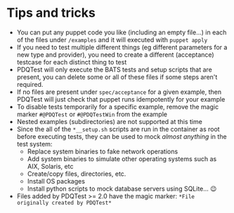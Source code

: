 # Tips and tricks
* You can put any puppet code you like (including an empty file...) in each of 
  the files under `/examples` and it will executed with `puppet apply`
* If you need to test multiple different things (eg different parameters for a 
  new type and provider), you need to create a different (acceptance) testcase
  for each distinct thing to test
* PDQTest will only execute the BATS tests and setup scripts that are present,
  you can delete some or all of these files if some steps aren't required.
* If no files are present under `spec/acceptance` for a given example, then 
  PDQTest will just check that puppet runs idempotently for your example
* To disable tests temporarily for a specific example, remove the magic marker 
  `#@PDQTest` or `#@PDQTestWin` from the example
* Nested examples (subdirectories) are not supported at this time
* Since the all of the `*__setup.sh` scripts are run in the container as root 
  before executing tests, they can be used to mock _almost anything_ in the 
  test system:
  * Replace system binaries to fake network operations
  * Add system binaries to simulate other operating systems such as AIX, 
    Solaris, etc
  * Create/copy files, directories, etc.
  * Install OS packages
  * Install python scripts to mock database servers using SQLite... 😉
* Files added by PDQTest >= 2.0 have the magic marker: `*File originally created by PDQTest*`

